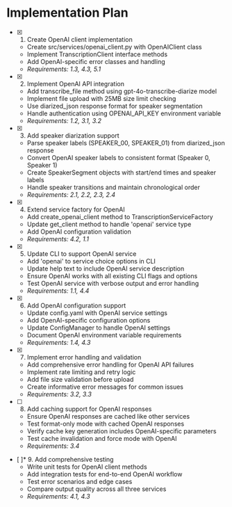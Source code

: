 # Implementation Plan

- [x] 1. Create OpenAI client implementation
  - Create src/services/openai_client.py with OpenAIClient class
  - Implement TranscriptionClient interface methods
  - Add OpenAI-specific error classes and handling
  - _Requirements: 1.3, 4.3, 5.1_

- [x] 2. Implement OpenAI API integration
  - Add transcribe_file method using gpt-4o-transcribe-diarize model
  - Implement file upload with 25MB size limit checking
  - Use diarized_json response format for speaker segmentation
  - Handle authentication using OPENAI_API_KEY environment variable
  - _Requirements: 1.2, 3.1, 3.2_

- [x] 3. Add speaker diarization support
  - Parse speaker labels (SPEAKER_00, SPEAKER_01) from diarized_json response
  - Convert OpenAI speaker labels to consistent format (Speaker 0, Speaker 1)
  - Create SpeakerSegment objects with start/end times and speaker labels
  - Handle speaker transitions and maintain chronological order
  - _Requirements: 2.1, 2.2, 2.3, 2.4_

- [x] 4. Extend service factory for OpenAI
  - Add create_openai_client method to TranscriptionServiceFactory
  - Update get_client method to handle 'openai' service type
  - Add OpenAI configuration validation
  - _Requirements: 4.2, 1.1_

- [x] 5. Update CLI to support OpenAI service
  - Add 'openai' to service choice options in CLI
  - Update help text to include OpenAI service description
  - Ensure OpenAI works with all existing CLI flags and options
  - Test OpenAI service with verbose output and error handling
  - _Requirements: 1.1, 4.4_

- [x] 6. Add OpenAI configuration support
  - Update config.yaml with OpenAI service settings
  - Add OpenAI-specific configuration options
  - Update ConfigManager to handle OpenAI settings
  - Document OpenAI environment variable requirements
  - _Requirements: 1.4, 4.3_

- [x] 7. Implement error handling and validation
  - Add comprehensive error handling for OpenAI API failures
  - Implement rate limiting and retry logic
  - Add file size validation before upload
  - Create informative error messages for common issues
  - _Requirements: 3.2, 3.3_

- [ ] 8. Add caching support for OpenAI responses
  - Ensure OpenAI responses are cached like other services
  - Test format-only mode with cached OpenAI responses
  - Verify cache key generation includes OpenAI-specific parameters
  - Test cache invalidation and force mode with OpenAI
  - _Requirements: 3.4_

- [ ]* 9. Add comprehensive testing
  - Write unit tests for OpenAI client methods
  - Add integration tests for end-to-end OpenAI workflow
  - Test error scenarios and edge cases
  - Compare output quality across all three services
  - _Requirements: 4.1, 4.3_
